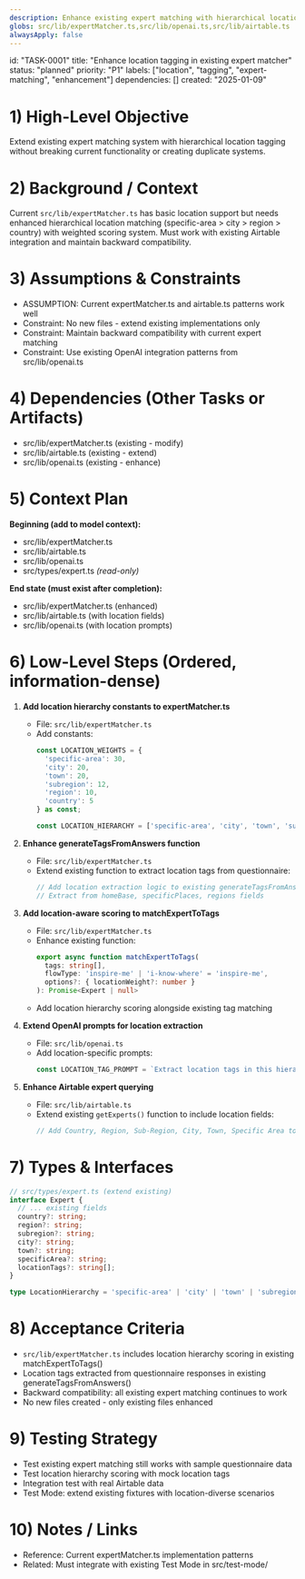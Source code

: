 ```yaml
---
description: Enhance existing expert matching with hierarchical location tagging
globs: src/lib/expertMatcher.ts,src/lib/openai.ts,src/lib/airtable.ts
alwaysApply: false
---
```


id: "TASK-0001"
title: "Enhance location tagging in existing expert matcher"
status: "planned"
priority: "P1"
labels: ["location", "tagging", "expert-matching", "enhancement"]
dependencies: []
created: "2025-01-09"

# 1) High-Level Objective

Extend existing expert matching system with hierarchical location tagging without breaking current functionality or creating duplicate systems.

# 2) Background / Context

Current `src/lib/expertMatcher.ts` has basic location support but needs enhanced hierarchical location matching (specific-area > city > region > country) with weighted scoring system. Must work with existing Airtable integration and maintain backward compatibility.

# 3) Assumptions & Constraints

- ASSUMPTION: Current expertMatcher.ts and airtable.ts patterns work well
- Constraint: No new files - extend existing implementations only  
- Constraint: Maintain backward compatibility with current expert matching
- Constraint: Use existing OpenAI integration patterns from src/lib/openai.ts

# 4) Dependencies (Other Tasks or Artifacts)

- src/lib/expertMatcher.ts (existing - modify)
- src/lib/airtable.ts (existing - extend)
- src/lib/openai.ts (existing - enhance)

# 5) Context Plan

**Beginning (add to model context):**

- src/lib/expertMatcher.ts
- src/lib/airtable.ts  
- src/lib/openai.ts
- src/types/expert.ts _(read-only)_

**End state (must exist after completion):**

- src/lib/expertMatcher.ts (enhanced)
- src/lib/airtable.ts (with location fields)
- src/lib/openai.ts (with location prompts)

# 6) Low-Level Steps (Ordered, information-dense)

1. **Add location hierarchy constants to expertMatcher.ts**

   - File: `src/lib/expertMatcher.ts`
   - Add constants:
     ```ts
     const LOCATION_WEIGHTS = {
       'specific-area': 30,
       'city': 20,
       'town': 20,
       'subregion': 12,
       'region': 10,
       'country': 5
     } as const;
     
     const LOCATION_HIERARCHY = ['specific-area', 'city', 'town', 'subregion', 'region', 'country'] as const;
     ```

2. **Enhance generateTagsFromAnswers function**

   - File: `src/lib/expertMatcher.ts`
   - Extend existing function to extract location tags from questionnaire:
     ```ts
     // Add location extraction logic to existing generateTagsFromAnswers
     // Extract from homeBase, specificPlaces, regions fields
     ```

3. **Add location-aware scoring to matchExpertToTags**

   - File: `src/lib/expertMatcher.ts`  
   - Enhance existing function:
     ```ts
     export async function matchExpertToTags(
       tags: string[],
       flowType: 'inspire-me' | 'i-know-where' = 'inspire-me',
       options?: { locationWeight?: number }
     ): Promise<Expert | null>
     ```
   - Add location hierarchy scoring alongside existing tag matching

4. **Extend OpenAI prompts for location extraction**

   - File: `src/lib/openai.ts`
   - Add location-specific prompts:
     ```ts
     const LOCATION_TAG_PROMPT = `Extract location tags in this hierarchy: country, region, subregion, city, town, specific-area. Return kebab-case format.`;
     ```

5. **Enhance Airtable expert querying**

   - File: `src/lib/airtable.ts`
   - Extend existing `getExperts()` function to include location fields:
     ```ts
     // Add Country, Region, Sub-Region, City, Town, Specific Area to field selection
     ```

# 7) Types & Interfaces

```ts
// src/types/expert.ts (extend existing)
interface Expert {
  // ... existing fields
  country?: string;
  region?: string;
  subregion?: string; 
  city?: string;
  town?: string;
  specificArea?: string;
  locationTags?: string[];
}

type LocationHierarchy = 'specific-area' | 'city' | 'town' | 'subregion' | 'region' | 'country';
```

# 8) Acceptance Criteria

- `src/lib/expertMatcher.ts` includes location hierarchy scoring in existing matchExpertToTags()
- Location tags extracted from questionnaire responses in existing generateTagsFromAnswers()
- Backward compatibility: all existing expert matching continues to work
- No new files created - only existing files enhanced

# 9) Testing Strategy

- Test existing expert matching still works with sample questionnaire data
- Test location hierarchy scoring with mock location tags  
- Integration test with real Airtable data
- Test Mode: extend existing fixtures with location-diverse scenarios

# 10) Notes / Links

- Reference: Current expertMatcher.ts implementation patterns
- Related: Must integrate with existing Test Mode in src/test-mode/
